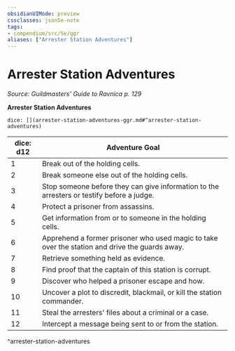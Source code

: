 ```yaml
---
obsidianUIMode: preview
cssclasses: json5e-note
tags:
- compendium/src/5e/ggr
aliases: ["Arrester Station Adventures"]
---
```

# Arrester Station Adventures
*Source: Guildmasters' Guide to Ravnica p. 129* 

**Arrester Station Adventures**

`dice: [](arrester-station-adventures-ggr.md#^arrester-station-adventures)`

| dice: d12 | Adventure Goal |
|-----------|----------------|
| 1 | Break out of the holding cells. |
| 2 | Break someone else out of the holding cells. |
| 3 | Stop someone before they can give information to the arresters or testify before a judge. |
| 4 | Protect a prisoner from assassins. |
| 5 | Get information from or to someone in the holding cells. |
| 6 | Apprehend a former prisoner who used magic to take over the station and drive the guards away. |
| 7 | Retrieve something held as evidence. |
| 8 | Find proof that the captain of this station is corrupt. |
| 9 | Discover who helped a prisoner escape and how. |
| 10 | Uncover a plot to discredit, blackmail, or kill the station commander. |
| 11 | Steal the arresters' files about a criminal or a case. |
| 12 | Intercept a message being sent to or from the station. |
^arrester-station-adventures